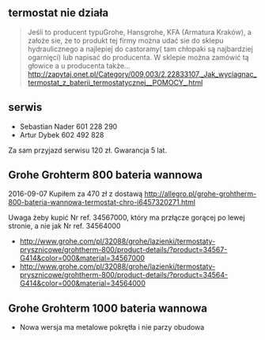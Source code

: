 ## termostat nie działa

> Jeśli to producent typuGrohe, Hansgrohe, KFA (Armatura Kraków), a założe sie, że to produkt tej firmy można udać sie do sklepu hydraulicznego a najlepiej do castoramy( tam chłopaki są najbardziej ogarnięci) lub napisać do producenta. W sklepie można zamówić tą głowice a u producenta także...
> http://zapytaj.onet.pl/Category/009,003/2,22833107,_Jak_wyciagnac_termostat_z_baterii_termostatycznej__POMOCY_.html

## serwis

- Sebastian Nader 601 228 290
- Artur Dybek 602 492 828

Za sam przyjazd serwisu 120 zł. Gwarancja 5 lat.

## Grohe Grohterm 800 bateria wannowa

2016-09-07 Kupiłem za 470 zł z dostawą http://allegro.pl/grohe-grohtherm-800-bateria-wannowa-termostat-chro-i6457320271.html

Uwaga żeby kupić Nr ref. 34567000, który ma przłącze gorącej po lewej stronie, a nie jak Nr ref. 34564000

- http://www.grohe.com/pl/32088/grohe/lazienki/termostaty-prysznicowe/grohtherm-800/product-details/?product=34567-G414&color=000&material=34567000
- http://www.grohe.com/pl/32088/grohe/lazienki/termostaty-prysznicowe/grohtherm-800/product-details/?product=34564-G414&color=000&material=34564000

## Grohe Grohterm 1000 bateria wannowa

- Nowa wersja ma metalowe pokrętła i nie parzy obudowa
